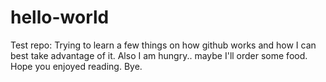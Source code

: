 # hello-world
Test repo:
Trying to learn a few things on how github works and how I can best take advantage of it.
Also I am hungry.. maybe I'll order some food.
Hope you enjoyed reading.
Bye.
